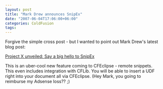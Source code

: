 ```yaml
---
layout: post
title: "Mark Drew announces SnipEx"
date: "2007-06-04T17:06:00+06:00"
categories: ColdFusion 
tags: 
---
```


Forgive the simple cross post - but I wanted to point out Mark Drew's latest blog post:

<a href="http://www.markdrew.co.uk/blog/index.cfm/2007/6/4/Project-X-unveiled-Say-a-big-hello-to-SnipEx">Project X unveiled: Say a big hello to SnipEx</a>

This is an uber-cool new feature coming to CFEclipse - remote snippets. This even includes integration with CFLib. You will be able to insert a UDF right into your document all via CFEclipse. (Hey Mark, you going to reimburse my Adsense loss?? ;)